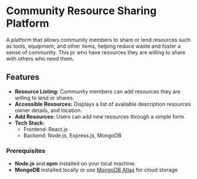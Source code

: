 # Community Resource Sharing Platform
A platform that allows community members to share or lend resources such as tools, equipment, and other items, helping reduce waste and foster a sense of community. This pr who have resources they are willing to share with others who need them.

## Features
- **Resource Listing:** Community members can add resources they are willing to lend or shares.
- **Accessible Resources:** Displays a list of available description resources owner details, and location.
- **Add Resources:** Users can add new resources through a simple form.
- **Tech Stack:**
  - Frontend: React.js
  - Backend: Node.js, Express.js, MongoDB
    
### Prerequisites
- **Node.js** and **npm** installed on your local machine.
- **MongoDB** installed locally or use [MongoDB Atlas](https://www.mongodb.com/cloud/atlas) for cloud storage
